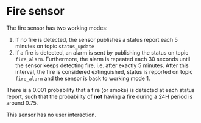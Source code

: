 # Fire sensor
The fire sensor has two working modes:
1. If no fire is detected, the sensor publishes a status report each 5 minutes on topic `status_update`
2. If a fire is detected, an alarm is sent by publishing the status on topic `fire_alarm`. Furthermore, the alarm is repeated each 30 seconds until the sensor keeps detecting fire, i.e. after exactly 5 minutes.
After this interval, the fire is considered extinguished, status is reported on topic `fire_alarm` and the sensor is back to working mode 1.
   
There is a 0.001 probability that a fire (or smoke) is detected at each status report, such that the probability of __not__
having a fire during a 24H period is around 0.75.

This sensor has no user interaction.
